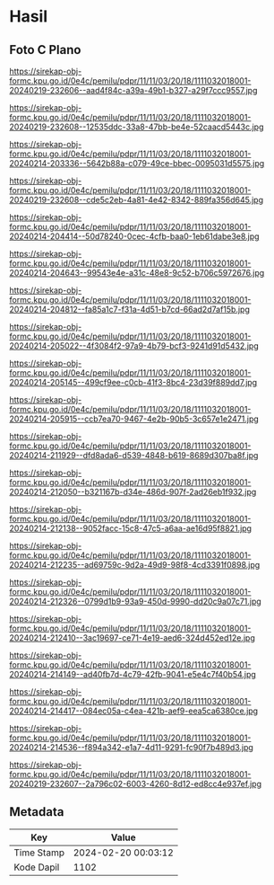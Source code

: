 # Hasil

## Foto C Plano

https://sirekap-obj-formc.kpu.go.id/0e4c/pemilu/pdpr/11/11/03/20/18/1111032018001-20240219-232606--aad4f84c-a39a-49b1-b327-a29f7ccc9557.jpg

https://sirekap-obj-formc.kpu.go.id/0e4c/pemilu/pdpr/11/11/03/20/18/1111032018001-20240219-232608--12535ddc-33a8-47bb-be4e-52caacd5443c.jpg

https://sirekap-obj-formc.kpu.go.id/0e4c/pemilu/pdpr/11/11/03/20/18/1111032018001-20240214-203336--5642b88a-c079-49ce-bbec-0095031d5575.jpg

https://sirekap-obj-formc.kpu.go.id/0e4c/pemilu/pdpr/11/11/03/20/18/1111032018001-20240219-232608--cde5c2eb-4a81-4e42-8342-889fa356d645.jpg

https://sirekap-obj-formc.kpu.go.id/0e4c/pemilu/pdpr/11/11/03/20/18/1111032018001-20240214-204414--50d78240-0cec-4cfb-baa0-1eb61dabe3e8.jpg

https://sirekap-obj-formc.kpu.go.id/0e4c/pemilu/pdpr/11/11/03/20/18/1111032018001-20240214-204643--99543e4e-a31c-48e8-9c52-b706c5972676.jpg

https://sirekap-obj-formc.kpu.go.id/0e4c/pemilu/pdpr/11/11/03/20/18/1111032018001-20240214-204812--fa85a1c7-f31a-4d51-b7cd-66ad2d7af15b.jpg

https://sirekap-obj-formc.kpu.go.id/0e4c/pemilu/pdpr/11/11/03/20/18/1111032018001-20240214-205022--4f3084f2-97a9-4b79-bcf3-9241d91d5432.jpg

https://sirekap-obj-formc.kpu.go.id/0e4c/pemilu/pdpr/11/11/03/20/18/1111032018001-20240214-205145--499cf9ee-c0cb-41f3-8bc4-23d39f889dd7.jpg

https://sirekap-obj-formc.kpu.go.id/0e4c/pemilu/pdpr/11/11/03/20/18/1111032018001-20240214-205915--ccb7ea70-9467-4e2b-90b5-3c657e1e2471.jpg

https://sirekap-obj-formc.kpu.go.id/0e4c/pemilu/pdpr/11/11/03/20/18/1111032018001-20240214-211929--dfd8ada6-d539-4848-b619-8689d307ba8f.jpg

https://sirekap-obj-formc.kpu.go.id/0e4c/pemilu/pdpr/11/11/03/20/18/1111032018001-20240214-212050--b321167b-d34e-486d-907f-2ad26eb1f932.jpg

https://sirekap-obj-formc.kpu.go.id/0e4c/pemilu/pdpr/11/11/03/20/18/1111032018001-20240214-212138--9052facc-15c8-47c5-a6aa-ae16d95f8821.jpg

https://sirekap-obj-formc.kpu.go.id/0e4c/pemilu/pdpr/11/11/03/20/18/1111032018001-20240214-212235--ad69759c-9d2a-49d9-98f8-4cd3391f0898.jpg

https://sirekap-obj-formc.kpu.go.id/0e4c/pemilu/pdpr/11/11/03/20/18/1111032018001-20240214-212326--0799d1b9-93a9-450d-9990-dd20c9a07c71.jpg

https://sirekap-obj-formc.kpu.go.id/0e4c/pemilu/pdpr/11/11/03/20/18/1111032018001-20240214-212410--3ac19697-ce71-4e19-aed6-324d452ed12e.jpg

https://sirekap-obj-formc.kpu.go.id/0e4c/pemilu/pdpr/11/11/03/20/18/1111032018001-20240214-214149--ad40fb7d-4c79-42fb-9041-e5e4c7f40b54.jpg

https://sirekap-obj-formc.kpu.go.id/0e4c/pemilu/pdpr/11/11/03/20/18/1111032018001-20240214-214417--084ec05a-c4ea-421b-aef9-eea5ca6380ce.jpg

https://sirekap-obj-formc.kpu.go.id/0e4c/pemilu/pdpr/11/11/03/20/18/1111032018001-20240214-214536--f894a342-e1a7-4d11-9291-fc90f7b489d3.jpg

https://sirekap-obj-formc.kpu.go.id/0e4c/pemilu/pdpr/11/11/03/20/18/1111032018001-20240219-232607--2a796c02-6003-4260-8d12-ed8cc4e937ef.jpg


## Metadata

| Key        | Value               |
| ---------- | ------------------- |
| Time Stamp | 2024-02-20 00:03:12 |
| Kode Dapil | 1102                |



